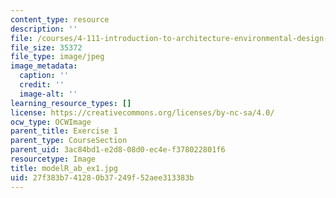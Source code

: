 ```yaml
---
content_type: resource
description: ''
file: /courses/4-111-introduction-to-architecture-environmental-design-spring-2014/27f383b741280b37249f52aee313383b_modelR_ab_ex1.jpg
file_size: 35372
file_type: image/jpeg
image_metadata:
  caption: ''
  credit: ''
  image-alt: ''
learning_resource_types: []
license: https://creativecommons.org/licenses/by-nc-sa/4.0/
ocw_type: OCWImage
parent_title: Exercise 1
parent_type: CourseSection
parent_uid: 3ac84bd1-e2d8-08d0-ec4e-f378022801f6
resourcetype: Image
title: modelR_ab_ex1.jpg
uid: 27f383b7-4128-0b37-249f-52aee313383b
---
```

